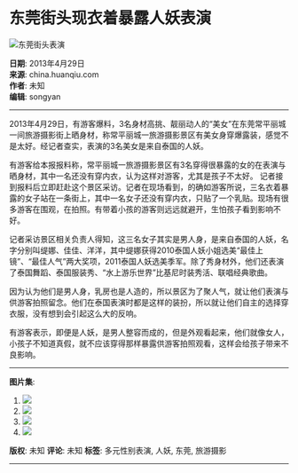 # 东莞街头现衣着暴露人妖表演

![东莞街头表演](https://rs2.huanqiucdn.cn/huanqiucdn/image/www/common/200.jpg)

**日期**: 2013年4月29日  
**来源**: china.huanqiu.com  
**作者**: 未知  
**编辑**: songyan  

---

2013年4月29日，有游客爆料，3名身材高挑、靓丽动人的“美女”在东莞常平丽城一间旅游摄影街上晒身材，称常平丽城一旅游摄影景区有美女身穿爆露装，感觉不是太好。经记者查实，表演的3名美女是来自泰国的人妖。

有游客给本报报料称，常平丽城一旅游摄影景区有3名穿得很暴露的女的在表演与晒身材，其中一名还没有穿内衣，认为这样对游客，尤其是孩子不太好。 记者接到报料后立即赶赴这个景区采访。记者在现场看到，的确如游客所说，三名衣着暴露的女子站在一条街上，其中一名女子还没有穿内衣，只贴了一个乳贴。现场有很多游客在围观，在拍照。有带着小孩的游客则远远就避开，生怕孩子看到影响不好。

记者采访景区相关负责人得知，这三名女子其实是男人身，是来自泰国的人妖，名字分别叫缇娜、佳佳、洋洋，其中缇娜获得2010泰国人妖小姐选美“最佳上镜”、“最佳人气”两大奖项，2011泰国人妖选美季军。除了秀身材外，他们还表演了泰国舞蹈、泰国服装秀、“水上游乐世界”比基尼时装秀活、联唱经典歌曲。

因为认为他们是男人身，乳房也是人造的，所以景区为了聚人气，就让他们表演与供游客拍照留念。他们在泰国表演时都是这样的装扮，所以就让他们自主的选择穿衣服，没有想到会引起这么大的反响。

有游客表示，即便是人妖，是男人整容而成的，但是外观看起来，他们就像女人，小孩子不知道真假，就不应该穿得那样暴露供游客拍照观看，这样会给孩子带来不良影响。

---

**图片集**:
1. ![](//himg2.huanqiucdn.cn/attachment2010/2013/0502/20130502082857674.jpg?imageView2/2/w/1260)
2. ![](//himg2.huanqiucdn.cn/attachment2010/2013/0502/20130502082857833.jpg?imageView2/2/w/1260)
3. ![](//himg2.huanqiucdn.cn/attachment2010/2013/0502/20130502082858501.jpg?imageView2/2/w/1260)
4. ![](//himg2.huanqiucdn.cn/attachment2010/2013/0502/20130502082858306.jpg?imageView2/2/w/1260)

**版权**: 未知
**评论**: 未知
**标签**: 多元性别表演, 人妖, 东莞, 旅游摄影

---
<!-- tcd_original_link https://china.huanqiu.com/gallery/9CaKrnQgSBX -->
